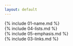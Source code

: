 ```yaml
---
layout: default
---
```


{% include 01-name.md %}
<br>
{% include 04-lists.md %}
<br>
{% include 05-emphasis.md %}
<br>
{% include 03-links.md %}
